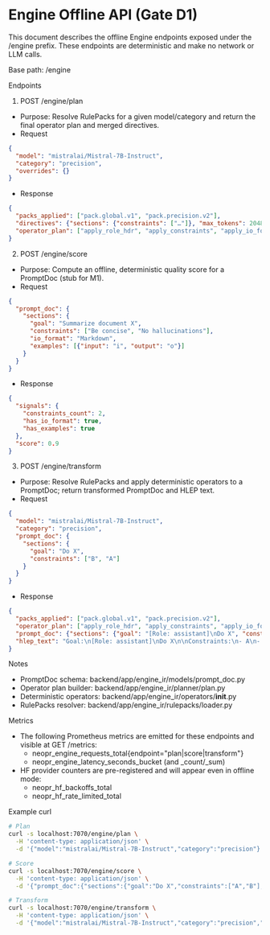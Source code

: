 # Engine Offline API (Gate D1)

This document describes the offline Engine endpoints exposed under the /engine prefix. These endpoints are deterministic and make no network or LLM calls.

Base path: /engine

Endpoints

1) POST /engine/plan
- Purpose: Resolve RulePacks for a given model/category and return the final operator plan and merged directives.
- Request
```json path=null start=null
{
  "model": "mistralai/Mistral-7B-Instruct",
  "category": "precision",
  "overrides": {}
}
```
- Response
```json path=null start=null
{
  "packs_applied": ["pack.global.v1", "pack.precision.v2"],
  "directives": {"sections": {"constraints": ["…"]}, "max_tokens": 2048, "operators": {"include": ["…"], "exclude": ["…"], "insert_at": {"apply_role_hdr": "start"}}},
  "operator_plan": ["apply_role_hdr", "apply_constraints", "apply_io_format", "apply_quality_bar"]
}
```

2) POST /engine/score
- Purpose: Compute an offline, deterministic quality score for a PromptDoc (stub for M1).
- Request
```json path=null start=null
{
  "prompt_doc": {
    "sections": {
      "goal": "Summarize document X",
      "constraints": ["Be concise", "No hallucinations"],
      "io_format": "Markdown",
      "examples": [{"input": "i", "output": "o"}]
    }
  }
}
```
- Response
```json path=null start=null
{
  "signals": {
    "constraints_count": 2,
    "has_io_format": true,
    "has_examples": true
  },
  "score": 0.9
}
```

3) POST /engine/transform
- Purpose: Resolve RulePacks and apply deterministic operators to a PromptDoc; return transformed PromptDoc and HLEP text.
- Request
```json path=null start=null
{
  "model": "mistralai/Mistral-7B-Instruct",
  "category": "precision",
  "prompt_doc": {
    "sections": {
      "goal": "Do X",
      "constraints": ["B", "A"]
    }
  }
}
```
- Response
```json path=null start=null
{
  "packs_applied": ["pack.global.v1", "pack.precision.v2"],
  "operator_plan": ["apply_role_hdr", "apply_constraints", "apply_io_format", "apply_quality_bar"],
  "prompt_doc": {"sections": {"goal": "[Role: assistant]\nDo X", "constraints": ["A", "B"], "io_format": "Markdown"}, "meta": {"quality": {"score": 0.6, "signals": {"constraints_count": 2, "has_io_format": true, "has_examples": false}}}},
  "hlep_text": "Goal:\n[Role: assistant]\nDo X\n\nConstraints:\n- A\n- B\n\nIO Format:\nMarkdown"
}
```

Notes
- PromptDoc schema: backend/app/engine_ir/models/prompt_doc.py
- Operator plan builder: backend/app/engine_ir/planner/plan.py
- Deterministic operators: backend/app/engine_ir/operators/__init__.py
- RulePacks resolver: backend/app/engine_ir/rulepacks/loader.py

Metrics
- The following Prometheus metrics are emitted for these endpoints and visible at GET /metrics:
  - neopr_engine_requests_total{endpoint="plan|score|transform"}
  - neopr_engine_latency_seconds_bucket (and _count/_sum)
- HF provider counters are pre-registered and will appear even in offline mode:
  - neopr_hf_backoffs_total
  - neopr_hf_rate_limited_total

Example curl
```bash path=null start=null
# Plan
curl -s localhost:7070/engine/plan \
  -H 'content-type: application/json' \
  -d '{"model":"mistralai/Mistral-7B-Instruct","category":"precision"}' | jq

# Score
curl -s localhost:7070/engine/score \
  -H 'content-type: application/json' \
  -d '{"prompt_doc":{"sections":{"goal":"Do X","constraints":["A","B"],"io_format":"Markdown"}}}' | jq

# Transform
curl -s localhost:7070/engine/transform \
  -H 'content-type: application/json' \
  -d '{"model":"mistralai/Mistral-7B-Instruct","category":"precision","prompt_doc":{"sections":{"goal":"Do X","constraints":["B","A"]}}}' | jq
```